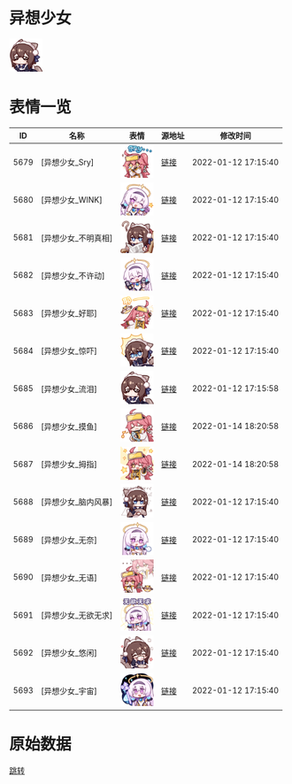 # 异想少女

<img src="./cover.png" height="60" alt="cover" />

# 表情一览

|ID|名称|表情|源地址|修改时间|
|----|----|----|----|----|
|5679|[异想少女_Sry]|<img src="./pic/005679_%5B异想少女_Sry%5D.png" height="60" alt="Sry"/>|[链接](http://i0.hdslb.com/bfs/emote/254bd18cda8c54138b19569e574795f139cda079.png)|2022-01-12 17:15:40|
|5680|[异想少女_WINK]|<img src="./pic/005680_%5B异想少女_WINK%5D.png" height="60" alt="WINK"/>|[链接](http://i0.hdslb.com/bfs/emote/d676398d44fa56f5ec3ec15ddb4efbd710c7462d.png)|2022-01-12 17:15:40|
|5681|[异想少女_不明真相]|<img src="./pic/005681_%5B异想少女_不明真相%5D.png" height="60" alt="不明真相"/>|[链接](http://i0.hdslb.com/bfs/emote/3ee8364b45bedfeb490a409e4b471d570bf38780.png)|2022-01-12 17:15:40|
|5682|[异想少女_不许动]|<img src="./pic/005682_%5B异想少女_不许动%5D.png" height="60" alt="不许动"/>|[链接](http://i0.hdslb.com/bfs/emote/51936f723f3f0a17b59fc111e912dd57882eb05a.png)|2022-01-12 17:15:40|
|5683|[异想少女_好耶]|<img src="./pic/005683_%5B异想少女_好耶%5D.png" height="60" alt="好耶"/>|[链接](http://i0.hdslb.com/bfs/emote/710a8fd8183a0f8f60bae7427d7c93cd7373cac6.png)|2022-01-12 17:15:40|
|5684|[异想少女_惊吓]|<img src="./pic/005684_%5B异想少女_惊吓%5D.png" height="60" alt="惊吓"/>|[链接](http://i0.hdslb.com/bfs/emote/3430f63221709fb814d950d59ec284b290e23c07.png)|2022-01-12 17:15:40|
|5685|[异想少女_流泪]|<img src="./pic/005685_%5B异想少女_流泪%5D.png" height="60" alt="流泪"/>|[链接](http://i0.hdslb.com/bfs/emote/189167439546d7f4eda33cfa4be9498965338744.png)|2022-01-12 17:15:58|
|5686|[异想少女_摸鱼]|<img src="./pic/005686_%5B异想少女_摸鱼%5D.png" height="60" alt="摸鱼"/>|[链接](http://i0.hdslb.com/bfs/emote/9efa5bb9c8077a31282ec65b933d3bf52361303a.png)|2022-01-14 18:20:58|
|5687|[异想少女_拇指]|<img src="./pic/005687_%5B异想少女_拇指%5D.png" height="60" alt="拇指"/>|[链接](http://i0.hdslb.com/bfs/emote/e6513f28bce71848fff4c045b1e998c4b2b68454.png)|2022-01-14 18:20:58|
|5688|[异想少女_脑内风暴]|<img src="./pic/005688_%5B异想少女_脑内风暴%5D.png" height="60" alt="脑内风暴"/>|[链接](http://i0.hdslb.com/bfs/emote/23a0b1d61cd900643a4db5d34c9b7767319d723b.png)|2022-01-12 17:15:40|
|5689|[异想少女_无奈]|<img src="./pic/005689_%5B异想少女_无奈%5D.png" height="60" alt="无奈"/>|[链接](http://i0.hdslb.com/bfs/emote/5eae7941d48b0b643eb56f3641ee9c94f31534b1.png)|2022-01-12 17:15:40|
|5690|[异想少女_无语]|<img src="./pic/005690_%5B异想少女_无语%5D.png" height="60" alt="无语"/>|[链接](http://i0.hdslb.com/bfs/emote/28f7ea7dabc3c4655e2e30cdc6c6a561b1697103.png)|2022-01-12 17:15:40|
|5691|[异想少女_无欲无求]|<img src="./pic/005691_%5B异想少女_无欲无求%5D.png" height="60" alt="无欲无求"/>|[链接](http://i0.hdslb.com/bfs/emote/6fada8b78aab4d2dc8907650702f3f749736cf2b.png)|2022-01-12 17:15:40|
|5692|[异想少女_悠闲]|<img src="./pic/005692_%5B异想少女_悠闲%5D.png" height="60" alt="悠闲"/>|[链接](http://i0.hdslb.com/bfs/emote/3c6a0977a5cd2774821dbe8cf4547a7cd328140b.png)|2022-01-12 17:15:40|
|5693|[异想少女_宇宙]|<img src="./pic/005693_%5B异想少女_宇宙%5D.png" height="60" alt="宇宙"/>|[链接](http://i0.hdslb.com/bfs/emote/cb45dd34f6adef7664d6aaded55291075dfbcbee.png)|2022-01-12 17:15:40|

# 原始数据

[跳转](./raw.json)

